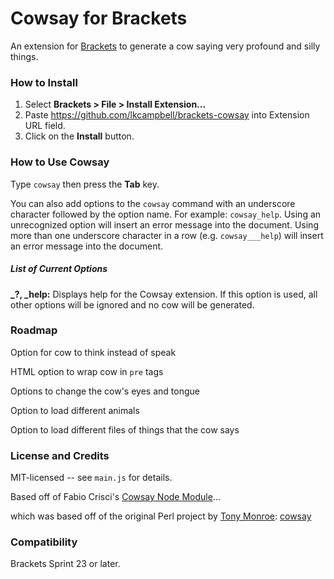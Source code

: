 # Cowsay for Brackets
An extension for [Brackets](https://github.com/adobe/brackets/) to generate
a cow saying very profound and silly things.

### How to Install
1. Select **Brackets > File > Install Extension...**
2. Paste https://github.com/lkcampbell/brackets-cowsay into Extension URL field.
3. Click on the **Install** button.

### How to Use Cowsay
Type `cowsay` then press the **Tab** key.

You can also add options to the `cowsay` command with an underscore character
followed by the option name. For example: `cowsay_help`. Using an unrecognized
option will insert an error message into the document.  Using more than one 
underscore character in a row (e.g. `cowsay___help`) will insert an error message
into the document.

##### List of Current Options
**_?, _help:** Displays help for the Cowsay extension.  If this option is used,
all other options will be ignored and no cow will be generated.

### Roadmap
Option for cow to think instead of speak

HTML option to wrap cow in `pre` tags

Options to change the cow's eyes and tongue

Option to load different animals

Option to load different files of things that the cow says

### License and Credits
MIT-licensed -- see `main.js` for details.

Based off of Fabio Crisci's [Cowsay Node Module](https://github.com/piuccio/cowsay)...

which was based off of the original Perl project by
[Tony Monroe](http://www.nog.net/~tony/): [cowsay](https://github.com/schacon/cowsay)

### Compatibility
Brackets Sprint 23 or later.
